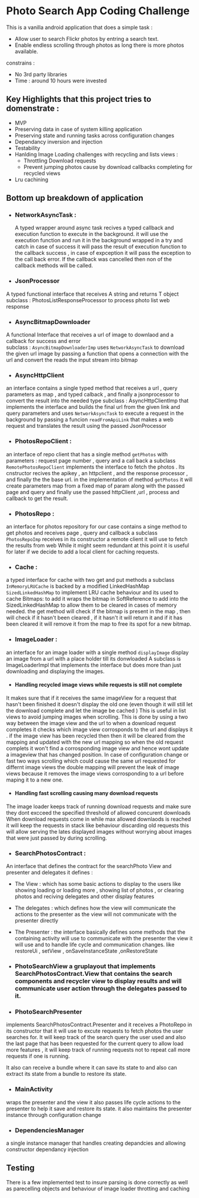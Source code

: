 # <h1>Photo Search App Coding Challenge 
This is a vanilla android application that does a simple task : 
  * Allow user to search Flickr photos by entring a search text.
  * Enable endless scrolling through photos as long there is more photos available.
  
constrains  : 
* No 3rd party libraries
* Time : around 10 hours were invested  

## Key Highlights that this project tries to domenstrate : 
* MVP 
* Preserving data in case of system killing application 
* Preserving state and running tasks across configuration changes 
* Dependancy inversion and injection 
* Testability 
* Hanlding Image Loading challenges with recycling and lists views : 
  * Throttling Download requests 
  * Prevent jumping photos cause by download callbacks completing for recycled views 
* Lru cachining 

## Bottom up breakdown of application 
 
* ### NetworkAsyncTask<T> : 
  A typed wrapper around async task 
  recives a typed callback and execution function to execute in the background. 
  it will use the execution function and run it in the background wrapped in a try and catch 
  in case of success it will pass the result of execution function to the callback success , in case of expception it will pass the exception to the call back error.
 If the callback was cancelled then non of the callback methods will be called. 


  
 * ### JsonProcessor<T>
 A typed functional interface that receives A string and returns T object 
 subclass : PhotosListResponseProcessor to process photo list web response 
* ### AsyncBitmapDownloader

A functional Interface that receives a url of image to downlaod and a callback for success and error  
subclass :  ```AsyncBitmapDownloaderImp``` uses ```NetworkAsyncTask``` to download the given url image by passing a function that opens a connection with the  url and convert the reads the input stream into bitmap
* ### AsyncHttpClient
an interface contains a single typed method that receives a url , query parameters as map , and typed calback , and finally a jsonprocessor to convert the result into the needed type 
subclass : AsyncHttpClientImp that implements the interface and builds the final url from the given link and query parameters and uses ```NetworkAsyncTask``` to execute a request in the background by passing a funcion ```readFromApiLink``` that makes a web request and translates the result using the passed JsonProcessor

* ### PhotosRepoClient : 
an interface of repo client that has a single method ```getPhotos``` with parameters : request page number , query and a call back 
a subclass ```RemotePhotosRepoClient``` implements the interface to fetch the photos .
Its cnstructor recives the apikey , an httpclient , and the response processor , and finally the the base url. 
in the implementation of method ```getPhotos``` it will create parameters map from a fixed map of param along with the passed page and query and finally use the passed httpClient ,url , process and callback to get the result. 

* ### PhotosRepo : 
 an interface for photos repository for our case contains a singe method to get photos and receives page , query and callback 
a subclass ```PhotosRepoImp``` receives in its constructor a remote client it will use to fetch the results from web 
While it might seem redundant at this point it is useful for later if we decide to add a local client for caching requests. 
* ### Cache : 
a typed interface for cache with two get and put methods 
a subclass ```InMemoryLRUCache```  is backed by a modified LinkedHashMap ```SizedLinkedHashMap``` to implement LRU cache behaviour 
and its used to cache Bitmaps: to add it wraps the bitmap in  SoftReference to add into the SizedLinkedHashMap to allow them to be cleared in cases of memory needed. 
the get method will check if the bitmap is present in the map , then will check if it hasn't been cleared , if it hasn't it will return it and if it has been cleared it will remove it from the map to free its spot for a new bitmap. 
 
* ### ImageLoader : 
an interface for an image loader with a single method ```displayImage``` display an image from a url with a place holder till its donwloaded 
A subclass is ImageLoaderImpl that implements the interface but does more than just downloading and displaying the images. 
* #### Handling recycled image views while requests is still not complete 
 It makes sure that if it receives the same imageView for a request that hasn't been finished it doesn't display the old one (even  though it will still let the download complete and let the image be cached ) 
This is useful in list views to avoid jumping images when scrolling. 
This is done by using a two way between the image view and the url to when a download request completes it checks which image view  corrosponds to the url and displays it . if the image view has been recycled then then it will be cleared from the mapping and updated  with the new url mapping so when the old request complets it won't find a corrosponding image view and hence wont update a imageview  that has changed position. 
 In case of configuration change  or fast two ways scrolling which could cause the same url requested for differnt image views the double mapping will prevent the leak of image views because it removes the image views corrosponding to a url before maping it to a new one. 
 * #### Handling fast scrolling causing many download requests 
  The image loader keeps track of running download requests and make sure they dont excceed the specified threshold of allowed concurent downloads 
 When download requests come in while max allowed downlaods is reached it will keep the requests in stack like behaviour discarding old requests this will allow serving the lates displayed images without worrying about images that were just passed by during scrolling. 

* ### SearchPhotosContract : 
An interface that defines the contract for the searchPhoto View and presenter and delegates 
it defines : 
 * The View : which has some basic actions to display to the users like showing loading or loading more , showing list of photos , or clearing photos and reciving delegates  and other display features 
 * The delegates : which defines how the view will communicate the actions to the presenter as the view will not communicate with the presenter directly 
 * The Presenter : the interface basically defines some methods that the containing activity will use to communicate with the presenter the view it will use and to handle life cycle and communication changes. like restoreUi , setView , onSaveInstanceState ,onRestoreState
* ### PhotoSearchView a gruplayout that implements SearchPhotosContract.View that  contains the search components and recycler view to display results and will communicate user action through the delegates passed to it.  

* ### PhotoSearchPresenter
implements SearchPhotosContract.Presenter and it receives a PhotoRepo in its constructor that it will use to excute requests to fetch photos the user searches for. 
It will keep track of the search query the user used and also the last page that has been requested for the current query to allow load more features , it will keep track of running requests not to repeat call more requests if one is running. 

It also can receive a bundle where it can save its state to and also can extract its state from a bundle to restore its state. 

* ### MainActivity
wraps the presenter and the view it also passes life cycle actions to the presenter to help it save and restore its state. 
it also maintains the presenter instance through configuration change 

* ### DependenciesManager
 a single instance manager that handles creating depandcies and allowing constructor dependancy injection 

## Testing 
There is a few implemented test to insure parsing is done correctly as well as parecelling objects and behaviour of image loader throtting and caching 




   
